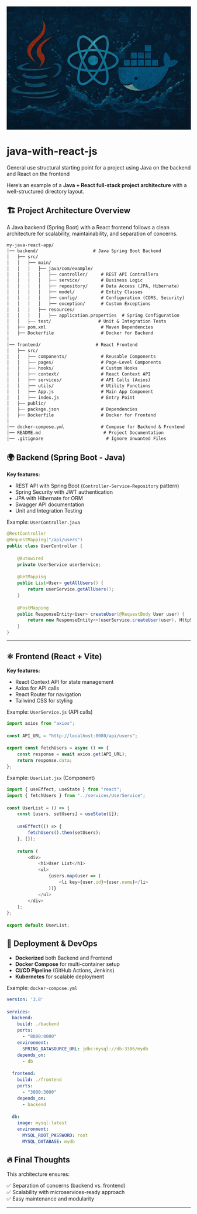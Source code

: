 ![Java with React JS Cover Image](https://raw.githubusercontent.com/fullstackleo777/covers/refs/heads/main/covers/java-with-react-js/cover_java-with-react-js.png)

# java-with-react-js
General use structural starting point for a project using Java on the backend and React on the frontend

Here’s an example of a **Java + React full-stack project architecture** with a well-structured directory layout.

## 🏗️ **Project Architecture Overview**
A Java backend (Spring Boot) with a React frontend follows a clean architecture for scalability, maintainability, and separation of concerns.

```
my-java-react-app/
│── backend/                     # Java Spring Boot Backend
│   ├── src/
│   │   ├── main/
│   │   │   ├── java/com/example/
│   │   │   │   ├── controller/     # REST API Controllers
│   │   │   │   ├── service/        # Business Logic
│   │   │   │   ├── repository/     # Data Access (JPA, Hibernate)
│   │   │   │   ├── model/          # Entity Classes
│   │   │   │   ├── config/         # Configuration (CORS, Security)
│   │   │   │   ├── exception/      # Custom Exceptions
│   │   │   ├── resources/
│   │   │   │   ├── application.properties  # Spring Configuration
│   │   ├── test/                  # Unit & Integration Tests
│   ├── pom.xml                     # Maven Dependencies
│   ├── Dockerfile                  # Docker for Backend
│
│── frontend/                     # React Frontend
│   ├── src/
│   │   ├── components/             # Reusable Components
│   │   ├── pages/                  # Page-Level Components
│   │   ├── hooks/                  # Custom Hooks
│   │   ├── context/                # React Context API
│   │   ├── services/               # API Calls (Axios)
│   │   ├── utils/                  # Utility Functions
│   │   ├── App.js                  # Main App Component
│   │   ├── index.js                # Entry Point
│   ├── public/
│   ├── package.json                # Dependencies
│   ├── Dockerfile                  # Docker for Frontend
│
│── docker-compose.yml              # Compose for Backend & Frontend
│── README.md                        # Project Documentation
│── .gitignore                        # Ignore Unwanted Files
```

## 🌍 **Backend (Spring Boot - Java)**
**Key features:**
- REST API with Spring Boot (`Controller-Service-Repository` pattern)
- Spring Security with JWT authentication
- JPA with Hibernate for ORM
- Swagger API documentation
- Unit and Integration Testing

Example: `UserController.java`
```java
@RestController
@RequestMapping("/api/users")
public class UserController {

    @Autowired
    private UserService userService;

    @GetMapping
    public List<User> getAllUsers() {
        return userService.getAllUsers();
    }

    @PostMapping
    public ResponseEntity<User> createUser(@RequestBody User user) {
        return new ResponseEntity<>(userService.createUser(user), HttpStatus.CREATED);
    }
}
```

---

## ⚛️ **Frontend (React + Vite)**
**Key features:**
- React Context API for state management
- Axios for API calls
- React Router for navigation
- Tailwind CSS for styling

Example: `UserService.js` (API calls)
```javascript
import axios from "axios";

const API_URL = "http://localhost:8080/api/users";

export const fetchUsers = async () => {
    const response = await axios.get(API_URL);
    return response.data;
};
```

Example: `UserList.jsx` (Component)
```javascript
import { useEffect, useState } from "react";
import { fetchUsers } from "../services/UserService";

const UserList = () => {
    const [users, setUsers] = useState([]);

    useEffect(() => {
        fetchUsers().then(setUsers);
    }, []);

    return (
        <div>
            <h1>User List</h1>
            <ul>
                {users.map(user => (
                    <li key={user.id}>{user.name}</li>
                ))}
            </ul>
        </div>
    );
};

export default UserList;
```

## 🚀 **Deployment & DevOps**
- **Dockerized** both Backend and Frontend
- **Docker Compose** for multi-container setup
- **CI/CD Pipeline** (GitHub Actions, Jenkins)
- **Kubernetes** for scalable deployment

Example: `docker-compose.yml`
```yaml
version: '3.8'

services:
  backend:
    build: ./backend
    ports:
      - "8080:8080"
    environment:
      SPRING_DATASOURCE_URL: jdbc:mysql://db:3306/mydb
    depends_on:
      - db

  frontend:
    build: ./frontend
    ports:
      - "3000:3000"
    depends_on:
      - backend

  db:
    image: mysql:latest
    environment:
      MYSQL_ROOT_PASSWORD: root
      MYSQL_DATABASE: mydb
```

## 🔥 **Final Thoughts**
This architecture ensures:

✅ Separation of concerns (backend vs. frontend)  
✅ Scalability with microservices-ready approach  
✅ Easy maintenance and modularity  

___

